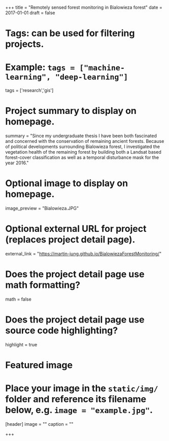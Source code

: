 +++
title = "Remotely sensed forest monitoring in Bialowieza forest"
date = 2017-01-01
draft = false

# Tags: can be used for filtering projects.
# Example: `tags = ["machine-learning", "deep-learning"]`
tags = ['research','gis']

# Project summary to display on homepage.
summary = "Since my undergraduate thesis I have been both fascinated and concerned with the conservation of remaining ancient forests. Because of political developments surrounding Bialowieza forest,  I investigated the vegetation health of the remaining forest by building both a Landsat based forest-cover classification as well as a temporal disturbance mask for the year 2016."

# Optional image to display on homepage.
image_preview = "Bialowieza.JPG"

# Optional external URL for project (replaces project detail page).
external_link = "https://martin-jung.github.io/BialowiezaForestMonitoring/"

# Does the project detail page use math formatting?
math = false

# Does the project detail page use source code highlighting?
highlight = true

# Featured image
# Place your image in the `static/img/` folder and reference its filename below, e.g. `image = "example.jpg"`.
[header]
image = ""
caption = ""

+++
